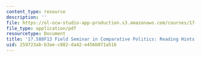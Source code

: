 ```yaml
---
content_type: resource
description: ''
file: https://ol-ocw-studio-app-production.s3.amazonaws.com/courses/17-588-field-seminar-in-comparative-politics-fall-2013/259723abb3aec882da42e456b071a516_MIT17_588F13_ReadingHints.pdf
file_type: application/pdf
resourcetype: Document
title: '17.588F13 Field Seminar in Comparative Politics: Reading Hints'
uid: 259723ab-b3ae-c882-da42-e456b071a516
---
```

